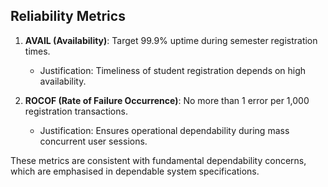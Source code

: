 ## Reliability Metrics

1. **AVAIL (Availability)**: Target 99.9% uptime during semester registration times.
   - Justification: Timeliness of student registration depends on high availability.

2. **ROCOF (Rate of Failure Occurrence)**: No more than 1 error per 1,000 registration transactions.
   - Justification: Ensures operational dependability during mass concurrent user sessions.

These metrics are consistent with fundamental dependability concerns, which are emphasised in dependable system specifications.
